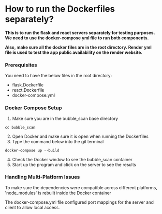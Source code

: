 # How to run the Dockerfiles separately?
**This is to run the flask and react servers separately for testing purposes. We need to use the docker-compose yml file to run both components.**

**Also, make sure all the docker files are in the root directory. Render yml file is used to test the app public availability on the render website.**

### Prerequisites
You need to have the below files in the root directory:
- flask.Dockerfile
- react.Dockerfile
- docker-compose.yml

### Docker Compose Setup
1. Make sure you are in the bubble_scan base directory
```
cd bubble_scan
```
2. Open Docker and make sure it is open when running the Dockerfiles
3. Type the command below into the git terminal

```
docker-compose up --build
```
4. Check the Docker window to see the bubble_scan container
5. Start up the program and click on the server to see the results

### Handling Multi-Platform Issues
To make sure the dependencies were compatible across different platforms, 'node_modules' is rebuilt inside the Docker container

The docker-compose.yml file configured port mappings for the server and client to allow local access.

